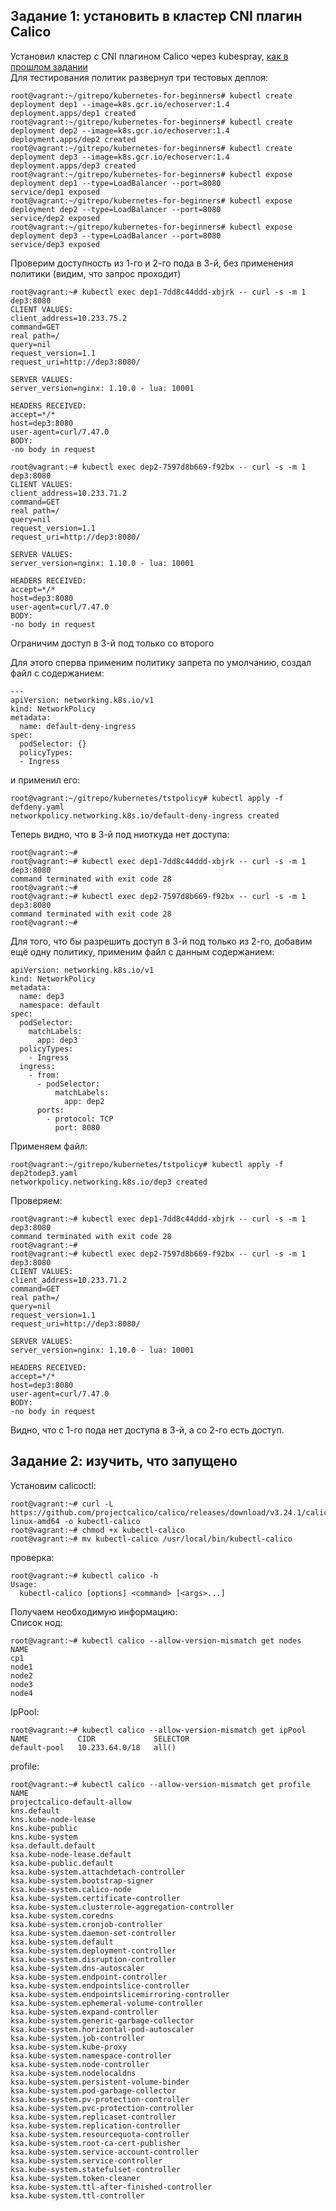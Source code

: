 ## Задание 1: установить в кластер CNI плагин Calico  
Установил кластер с CNI плагином Calico через kubespray, [как в прошлом задании](https://github.com/Danil054/devops-netology/blob/main/README2.md)  
Для тестирования политик развернул три тестовых деплоя:  
```
root@vagrant:~/gitrepo/kubernetes-for-beginners# kubectl create deployment dep1 --image=k8s.gcr.io/echoserver:1.4
deployment.apps/dep1 created
root@vagrant:~/gitrepo/kubernetes-for-beginners# kubectl create deployment dep2 --image=k8s.gcr.io/echoserver:1.4
deployment.apps/dep2 created
root@vagrant:~/gitrepo/kubernetes-for-beginners# kubectl create deployment dep3 --image=k8s.gcr.io/echoserver:1.4
deployment.apps/dep3 created
root@vagrant:~/gitrepo/kubernetes-for-beginners# kubectl expose deployment dep1 --type=LoadBalancer --port=8080
service/dep1 exposed
root@vagrant:~/gitrepo/kubernetes-for-beginners# kubectl expose deployment dep2 --type=LoadBalancer --port=8080
service/dep2 exposed
root@vagrant:~/gitrepo/kubernetes-for-beginners# kubectl expose deployment dep3 --type=LoadBalancer --port=8080
service/dep3 exposed

```

Проверим доступность из 1-го и 2-го пода в 3-й, без применения политики (видим, что запрос проходит)  
```
root@vagrant:~# kubectl exec dep1-7dd8c44ddd-xbjrk -- curl -s -m 1 dep3:8080
CLIENT VALUES:
client_address=10.233.75.2
command=GET
real path=/
query=nil
request_version=1.1
request_uri=http://dep3:8080/

SERVER VALUES:
server_version=nginx: 1.10.0 - lua: 10001

HEADERS RECEIVED:
accept=*/*
host=dep3:8080
user-agent=curl/7.47.0
BODY:
-no body in request

root@vagrant:~# kubectl exec dep2-7597d8b669-f92bx -- curl -s -m 1 dep3:8080
CLIENT VALUES:
client_address=10.233.71.2
command=GET
real path=/
query=nil
request_version=1.1
request_uri=http://dep3:8080/

SERVER VALUES:
server_version=nginx: 1.10.0 - lua: 10001

HEADERS RECEIVED:
accept=*/*
host=dep3:8080
user-agent=curl/7.47.0
BODY:
-no body in request

```

Ограничим доступ в 3-й под только со второго  

Для этого сперва применим политику запрета по умолчанию, создал файл с содержанием:  
```
---
apiVersion: networking.k8s.io/v1
kind: NetworkPolicy
metadata:
  name: default-deny-ingress
spec:
  podSelector: {}
  policyTypes:
  - Ingress
```

и применил его:  
```
root@vagrant:~/gitrepo/kubernetes/tstpolicy# kubectl apply -f defdeny.yaml
networkpolicy.networking.k8s.io/default-deny-ingress created
```
Теперь видно, что в 3-й под ниоткуда нет доступа:  
```
root@vagrant:~#
root@vagrant:~# kubectl exec dep1-7dd8c44ddd-xbjrk -- curl -s -m 1 dep3:8080
command terminated with exit code 28
root@vagrant:~#
root@vagrant:~# kubectl exec dep2-7597d8b669-f92bx -- curl -s -m 1 dep3:8080
command terminated with exit code 28
root@vagrant:~#
```
Для того, что бы разрешить доступ в 3-й под только из 2-го, добавим ещё одну политику, применим файл с данным содержанием:  
```
apiVersion: networking.k8s.io/v1
kind: NetworkPolicy
metadata:
  name: dep3
  namespace: default
spec:
  podSelector:
    matchLabels:
      app: dep3
  policyTypes:
    - Ingress
  ingress:
    - from:
      - podSelector:
          matchLabels:
            app: dep2
      ports:
        - protocol: TCP
          port: 8080
```
Применяем файл:  
```
root@vagrant:~/gitrepo/kubernetes/tstpolicy# kubectl apply -f dep2todep3.yaml
networkpolicy.networking.k8s.io/dep3 created
```
Проверяем:  
```
root@vagrant:~# kubectl exec dep1-7dd8c44ddd-xbjrk -- curl -s -m 1 dep3:8080
command terminated with exit code 28
root@vagrant:~#
root@vagrant:~# kubectl exec dep2-7597d8b669-f92bx -- curl -s -m 1 dep3:8080
CLIENT VALUES:
client_address=10.233.71.2
command=GET
real path=/
query=nil
request_version=1.1
request_uri=http://dep3:8080/

SERVER VALUES:
server_version=nginx: 1.10.0 - lua: 10001

HEADERS RECEIVED:
accept=*/*
host=dep3:8080
user-agent=curl/7.47.0
BODY:
-no body in request
```
Видно, что с 1-го пода нет доступа в 3-й, а со 2-го есть доступ.

## Задание 2: изучить, что запущено
Установим calicoctl:  
```
root@vagrant:~# curl -L https://github.com/projectcalico/calico/releases/download/v3.24.1/calicoctl-linux-amd64 -o kubectl-calico
root@vagrant:~# chmod +x kubectl-calico
root@vagrant:~# mv kubectl-calico /usr/local/bin/kubectl-calico
```
проверка:
```
root@vagrant:~# kubectl calico -h
Usage:
  kubectl-calico [options] <command> [<args>...]
```

Получаем необходимую информацию:  
Список нод:  
```
root@vagrant:~# kubectl calico --allow-version-mismatch get nodes
NAME
cp1
node1
node2
node3
node4
```
IpPool:
```
root@vagrant:~# kubectl calico --allow-version-mismatch get ipPool
NAME           CIDR             SELECTOR
default-pool   10.233.64.0/18   all()
```

profile:
```
root@vagrant:~# kubectl calico --allow-version-mismatch get profile
NAME
projectcalico-default-allow
kns.default
kns.kube-node-lease
kns.kube-public
kns.kube-system
ksa.default.default
ksa.kube-node-lease.default
ksa.kube-public.default
ksa.kube-system.attachdetach-controller
ksa.kube-system.bootstrap-signer
ksa.kube-system.calico-node
ksa.kube-system.certificate-controller
ksa.kube-system.clusterrole-aggregation-controller
ksa.kube-system.coredns
ksa.kube-system.cronjob-controller
ksa.kube-system.daemon-set-controller
ksa.kube-system.default
ksa.kube-system.deployment-controller
ksa.kube-system.disruption-controller
ksa.kube-system.dns-autoscaler
ksa.kube-system.endpoint-controller
ksa.kube-system.endpointslice-controller
ksa.kube-system.endpointslicemirroring-controller
ksa.kube-system.ephemeral-volume-controller
ksa.kube-system.expand-controller
ksa.kube-system.generic-garbage-collector
ksa.kube-system.horizontal-pod-autoscaler
ksa.kube-system.job-controller
ksa.kube-system.kube-proxy
ksa.kube-system.namespace-controller
ksa.kube-system.node-controller
ksa.kube-system.nodelocaldns
ksa.kube-system.persistent-volume-binder
ksa.kube-system.pod-garbage-collector
ksa.kube-system.pv-protection-controller
ksa.kube-system.pvc-protection-controller
ksa.kube-system.replicaset-controller
ksa.kube-system.replication-controller
ksa.kube-system.resourcequota-controller
ksa.kube-system.root-ca-cert-publisher
ksa.kube-system.service-account-controller
ksa.kube-system.service-controller
ksa.kube-system.statefulset-controller
ksa.kube-system.token-cleaner
ksa.kube-system.ttl-after-finished-controller
ksa.kube-system.ttl-controller
```



